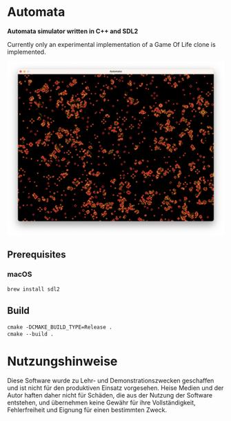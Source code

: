 # Automata

**Automata simulator written in C++ and SDL2**

Currently only an experimental implementation of a Game Of Life clone is implemented.

![Game Of Life](gol-preview.png)

## Prerequisites

### macOS

```
brew install sdl2
```


## Build

```
cmake -DCMAKE_BUILD_TYPE=Release .
cmake --build .
```


# Nutzungshinweise

Diese Software wurde zu Lehr- und Demonstrationszwecken geschaffen und ist nicht für den produktiven Einsatz vorgesehen. Heise Medien und der Autor haften daher nicht für Schäden, die aus der Nutzung der Software entstehen, und übernehmen keine Gewähr für ihre Vollständigkeit, Fehlerfreiheit und Eignung für einen bestimmten Zweck.

